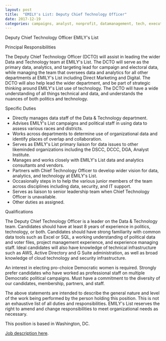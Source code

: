 ```yaml
---
layout: post
title:  "EMILY's List: Deputy Chief Technology Officer"
date: 2017-12-19
categories: campaigns, analyst, nonprofit, datamanagement, tech, executive
---
```

Deputy Chief Technology Officer
EMILY's List

Principal Responsibilities

The Deputy Chief Technology Officer (DCTO) will assist in leading the wider Data and Technology team at EMILY's List. The DCTO will serve as the primary data, analytics, and targeting lead for campaign and electoral data, while managing the team that oversees data and analytics for all other departments at EMILY's List including Direct Marketing and Digital. The DCTO will also help lead the wider department, and be part of strategic thinking around EMILY's List use of technology. The DCTO will have a wide understanding of all things technical and data, and understands the nuances of both politics and technology.

Specific Duties

-	Directly manages data staff of the Data & Technology department.
-	Advises EMILY's List campaigns and political staff in using data to assess various races and districts.
-	Works across departments to determine use of organizational data and identify places of overlap and collaboration.
-	Serves as EMILY's List primary liaison for data issues to other likeminded organizations including the DSCC, DCCC, DGA, Analyst Institute.
-	Manages and works closely with EMILY's List data and analytics consultants and vendors.
-	Partners with Chief Technology Officer to develop wider vision for data, analytics, and technology at EMILY's List.
-	Occasionally steps in to help the various junior members of the team across disciplines including data, security, and IT support.
-	Serves as liaison to senior leadership team when Chief Technology Officer is unavailable.
-	Other duties as assigned.

Qualifications

The Deputy Chief Technology Officer is a leader on the Data & Technology team. Candidates should have at least 8 years of experience in politics, technology, or both. Candidates should have strong familiarity with common data tools such as Excel or SQL, a working understanding of political data and voter files, project management experience, and  experience managing staff. Ideal candidates will also have knowledge of technical infrastructure such as AWS, Active Directory and G Suite administration, as well as broad knowledge of cloud technology and security infrastructure.
 
An interest in electing pro-choice Democratic women is required. Strongly prefer candidates who have worked as professional staff on multiple Democratic political campaigns. Must have a commitment to the diversity of our candidates, membership, partners, and staff.

The above statements are intended to describe the general nature and level of the work being performed by the person holding this position.  This is not an exhaustive list of all duties and responsibilities. EMILY's List reserves the right to amend and change responsibilities to meet organizational needs as necessary.

This position is based in Washington, DC.

[Job description here](https://secure.emilyslist.org/page/-/Job%20Descriptions/Deputy%20CTO%20AD.pdf).
